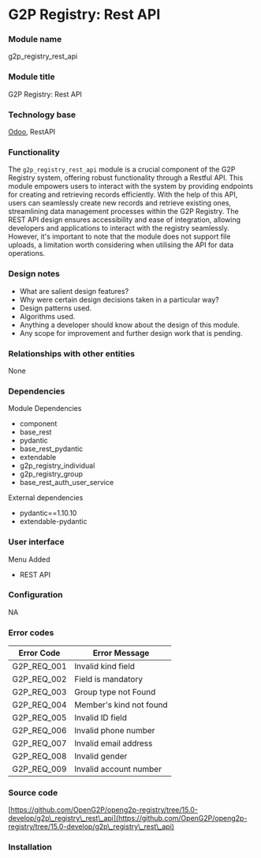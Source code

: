 # G2P Registry: Rest API

### Module name

g2p\_registry\_rest\_api

### Module title

G2P Registry: Rest API

### Technology base

[Odoo](https://www.odoo.com/es\_ES), RestAPI

### Functionality

The `g2p_registry_rest_api` module is a crucial component of the G2P Registry system, offering robust functionality through a Restful API. This module empowers users to interact with the system by providing endpoints for creating and retrieving records efficiently. With the help of this API, users can seamlessly create new records and retrieve existing ones, streamlining data management processes within the G2P Registry. The REST API design ensures accessibility and ease of integration, allowing developers and applications to interact with the registry seamlessly. However, it's important to note that the module does not support file uploads, a limitation worth considering when utilising the API for data operations.

### Design notes

* What are salient design features?
* Why were certain design decisions taken in a particular way?
* Design patterns used.
* Algorithms used.
* Anything a developer should know about the design of this module.
* Any scope for improvement and further design work that is pending.

### Relationships with other entities

None

### Dependencies

Module Dependencies

* component
* base\_rest
* pydantic
* base\_rest\_pydantic
* extendable
* g2p\_registry\_individual
* g2p\_registry\_group
* base\_rest\_auth\_user\_service

External dependencies

* pydantic==1.10.10
* extendable-pydantic

### User interface

Menu Added

* REST API

### Configuration

NA

### Error codes

| Error Code    | Error Message           |
| ------------- | ----------------------- |
| G2P\_REQ\_001 | Invalid kind field      |
| G2P\_REQ\_002 | Field is mandatory      |
| G2P\_REQ\_003 | Group type not Found    |
| G2P\_REQ\_004 | Member's kind not found |
| G2P\_REQ\_005 | Invalid ID field        |
| G2P\_REQ\_006 | Invalid phone number    |
| G2P\_REQ\_007 | Invalid email address   |
| G2P\_REQ\_008 | Invalid gender          |
| G2P\_REQ\_009 | Invalid account number  |

### Source code

[https://github.com/OpenG2P/openg2p-registry/tree/15.0-develop/g2p\_registry\_rest\_api](https://github.com/OpenG2P/openg2p-registry/tree/15.0-develop/g2p\_registry\_rest\_api)

### Installation
